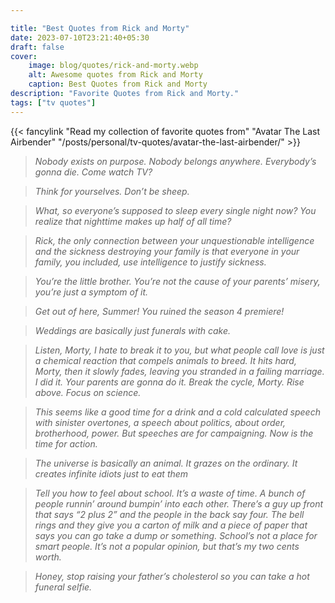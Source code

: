 ```yaml
---

title: "Best Quotes from Rick and Morty"
date: 2023-07-10T23:21:40+05:30
draft: false
cover:
    image: blog/quotes/rick-and-morty.webp
    alt: Awesome quotes from Rick and Morty
    caption: Best Quotes from Rick and Morty
description: "Favorite Quotes from Rick and Morty."
tags: ["tv quotes"]
---
```


{{< fancylink "Read my collection of favorite quotes from" "Avatar The Last Airbender" "/posts/personal/tv-quotes/avatar-the-last-airbender/" >}}

>*Nobody exists on purpose. Nobody belongs anywhere. Everybody’s gonna die. Come watch TV?*

>*Think for yourselves. Don’t be sheep.*

>*What, so everyone’s supposed to sleep every single night now? You realize that nighttime makes up half of all time?*

>*Rick, the only connection between your unquestionable intelligence and the sickness destroying your family is that everyone in your family, you included, use intelligence to justify sickness.*

>*You’re the little brother. You’re not the cause of your parents’ misery, you’re just a symptom of it.*

>*Get out of here, Summer! You ruined the season 4 premiere!*

>*Weddings are basically just funerals with cake.*

>*Listen, Morty, I hate to break it to you, but what people call love is just a chemical reaction that compels animals to breed. It hits hard, Morty, then it slowly fades, leaving you stranded in a failing marriage. I did it. Your parents are gonna do it. Break the cycle, Morty. Rise above. Focus on science.*

>*This seems like a good time for a drink and a cold calculated speech with sinister overtones, a speech about politics, about order, brotherhood, power. But speeches are for campaigning. Now is the time for action.*

>*The universe is basically an animal. It grazes on the ordinary. It creates infinite idiots just to eat them*

>*Tell you how to feel about school. It’s a waste of time. A bunch of people runnin’ around bumpin’ into each other. There’s a guy up front that says “2 plus 2” and the people in the back say four. The bell rings and they give you a carton of milk and a piece of paper that says you can go take a dump or something. School’s not a place for smart people. It’s not a popular opinion, but that’s my two cents worth.*

>*Honey, stop raising your father’s cholesterol so you can take a hot funeral selfie.*

